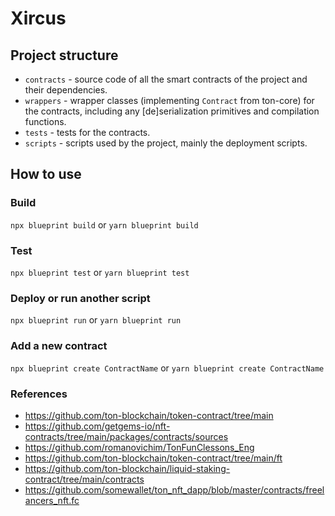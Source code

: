 # Xircus

## Project structure

-   `contracts` - source code of all the smart contracts of the project and their dependencies.
-   `wrappers` - wrapper classes (implementing `Contract` from ton-core) for the contracts, including any [de]serialization primitives and compilation functions.
-   `tests` - tests for the contracts.
-   `scripts` - scripts used by the project, mainly the deployment scripts.

## How to use

### Build

`npx blueprint build` or `yarn blueprint build`

### Test

`npx blueprint test` or `yarn blueprint test`

### Deploy or run another script

`npx blueprint run` or `yarn blueprint run`

### Add a new contract

`npx blueprint create ContractName` or `yarn blueprint create ContractName`

### References
- https://github.com/ton-blockchain/token-contract/tree/main
- https://github.com/getgems-io/nft-contracts/tree/main/packages/contracts/sources
- https://github.com/romanovichim/TonFunClessons_Eng
- https://github.com/ton-blockchain/token-contract/tree/main/ft
- https://github.com/ton-blockchain/liquid-staking-contract/tree/main/contracts
- https://github.com/somewallet/ton_nft_dapp/blob/master/contracts/freelancers_nft.fc